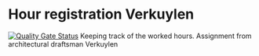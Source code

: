 # Hour registration Verkuylen
[![Quality Gate Status](https://sonarcloud.io/api/project_badges/measure?project=RickVerkuijlen_hour-registration-rest&metric=alert_status)](https://sonarcloud.io/dashboard?id=RickVerkuijlen_hour-registration-rest)
Keeping track of the worked hours. Assignment from architectural draftsman Verkuylen